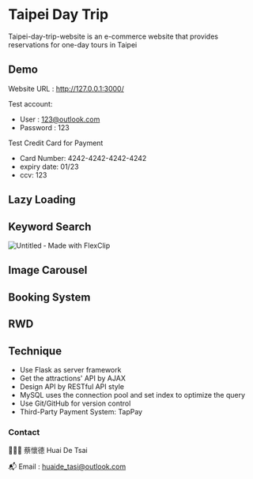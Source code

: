 # Taipei Day Trip

Taipei-day-trip-website is an e-commerce website that provides reservations for one-day tours in Taipei

## Demo

Website URL : http://127.0.0.1:3000/

Test account:

* User : 123@outlook.com
* Password : 123

Test Credit Card for Payment

* Card Number: 4242-4242-4242-4242
* expiry date: 01/23
* ccv: 123

## Lazy Loading

## Keyword Search
![Untitled ‑ Made with FlexClip](https://user-images.githubusercontent.com/93437400/211190850-2ee6de23-071d-407b-be14-0ef14884b726.gif)

## Image Carousel

## Booking System

## RWD

## Technique
* Use Flask as server framework
* Get the attractions' API by AJAX
* Design API by RESTful API style
* MySQL uses the connection pool and set index to optimize the query
* Use Git/GitHub for version control
* Third-Party Payment System: TapPay

### Contact

👨🏻‍💻 蔡懷德 Huai De Tsai

📬 Email : huaide_tasi@outlook.com
